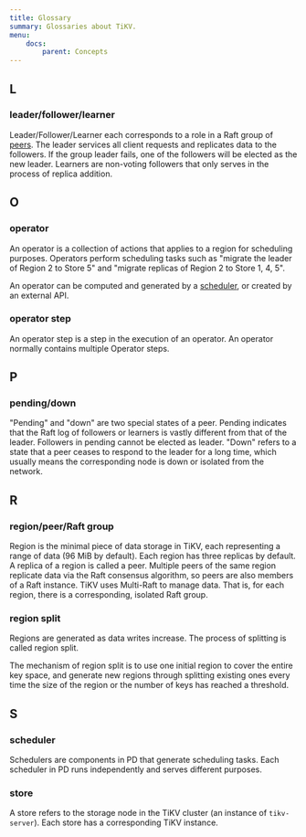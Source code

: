 ```yaml
---
title: Glossary
summary: Glossaries about TiKV.
menu:
    docs:
        parent: Concepts
---
```


## L

### leader/follower/learner

Leader/Follower/Learner each corresponds to a role in a Raft group of [peers](#region/peer/raft-group). The leader services all client requests and replicates data to the followers. If the group leader fails, one of the followers will be elected as the new leader. Learners are non-voting followers that only serves in the process of replica addition.

## O

### operator

An operator is a collection of actions that applies to a region for scheduling purposes. Operators perform scheduling tasks such as "migrate the leader of Region 2 to Store 5" and "migrate replicas of Region 2 to Store 1, 4, 5".

An operator can be computed and generated by a [scheduler](#scheduler), or created by an external API.

### operator step

An operator step is a step in the execution of an operator. An operator normally contains multiple Operator steps.

## P

### pending/down

"Pending" and "down" are two special states of a peer. Pending indicates that the Raft log of followers or learners is vastly different from that of the leader. Followers in pending cannot be elected as leader. "Down" refers to a state that a peer ceases to respond to the leader for a long time, which usually means the corresponding node is down or isolated from the network.

## R

### region/peer/Raft group

Region is the minimal piece of data storage in TiKV, each representing a range of data (96 MiB by default). Each region has three replicas by default. A replica of a region is called a peer. Multiple peers of the same region replicate data via the Raft consensus algorithm, so peers are also members of a Raft instance. TiKV uses Multi-Raft to manage data. That is, for each region, there is a corresponding, isolated Raft group.

### region split

Regions are generated as data writes increase. The process of splitting is called region split.

The mechanism of region split is to use one initial region to cover the entire key space, and generate new regions through splitting existing ones every time the size of the region or the number of keys has reached a threshold.

## S

### scheduler

Schedulers are components in PD that generate scheduling tasks. Each scheduler in PD runs independently and serves different purposes.

### store

A store refers to the storage node in the TiKV cluster (an instance of `tikv-server`). Each store has a corresponding TiKV instance.
